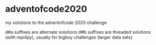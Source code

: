 # adventofcode2020
my solutions to the adventofcode 2020 challenge

d#a suffixes are alternate solutions
d#b suffixes are threaded solutions (with mpi4py), usually for bigboy challenges (larger data sets)

